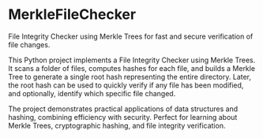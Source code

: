 # MerkleFileChecker
File Integrity Checker using Merkle Trees for fast and secure verification of file changes.


This Python project implements a File Integrity Checker using Merkle Trees. It scans a folder of files, computes hashes for each file, and builds a Merkle Tree to generate a single root hash representing the entire directory. Later, the root hash can be used to quickly verify if any file has been modified, and optionally, identify which specific file changed.

The project demonstrates practical applications of data structures and hashing, combining efficiency with security. Perfect for learning about Merkle Trees, cryptographic hashing, and file integrity verification.
